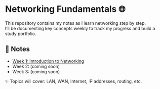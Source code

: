 # Networking Fundamentals 🌐

This repository contains my notes as I learn networking step by step.  
I’ll be documenting key concepts weekly to track my progress and build a study portfolio.

## 📖 Notes
- [Week 1: Introduction to Networking](Week1-notes.md)
- Week 2: (coming soon)
- Week 3: (coming soon)

✨ Topics will cover: LAN, WAN, Internet, IP addresses, routing, etc.

